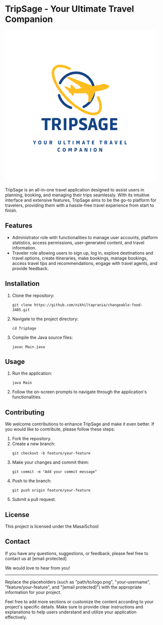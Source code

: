 # TripSage - Your Ultimate Travel Companion

![TripSage Logo](https://raw.githubusercontent.com/nikhiltaprania/changeable-food-3405/main/TRIPSAGE.png)

TripSage is an all-in-one travel application designed to assist users in planning, booking, and managing their trips seamlessly. With its intuitive interface and extensive features, TripSage aims to be the go-to platform for travelers, providing them with a hassle-free travel experience from start to finish.

## Features

- Administrator role with functionalities to manage user accounts, platform statistics, access permissions, user-generated content, and travel information.
- Traveler role allowing users to sign up, log in, explore destinations and travel options, create itineraries, make bookings, manage bookings, access travel tips and recommendations, engage with travel agents, and provide feedback.

## Installation

1. Clone the repository:
   ```
   git clone https://github.com/nikhiltaprania/changeable-food-3405.git
   ```

2. Navigate to the project directory:
   ```
   cd TripSage
   ```

3. Compile the Java source files:
   ```
   javac Main.java
   ```

## Usage

1. Run the application:
   ```
   java Main
   ```

2. Follow the on-screen prompts to navigate through the application's functionalities.

## Contributing

We welcome contributions to enhance TripSage and make it even better. If you would like to contribute, please follow these steps:

1. Fork the repository.
2. Create a new branch: 
   ```
   git checkout -b feature/your-feature
   ```
3. Make your changes and commit them: 
   ```
   git commit -m "Add your commit message"
   ```
4. Push to the branch: 
   ```
   git push origin feature/your-feature
   ```
5. Submit a pull request.

## License

This project is licensed under the MasaiSchool

## Contact

If you have any questions, suggestions, or feedback, please feel free to contact us at [email protected]

We would love to hear from you!

---

Replace the placeholders (such as "path/to/logo.png", "your-username", "feature/your-feature", and "[email protected]") with the appropriate information for your project.

Feel free to add more sections or customize the content according to your project's specific details. Make sure to provide clear instructions and explanations to help users understand and utilize your application effectively.
